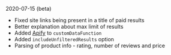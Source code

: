 2020-07-15 (beta)
- Fixed site links being present in a title of paid results
- Better explanation about max limit of results
- Added [Apify](https://sdk.apify.com/docs/api/apify) to `customDataFunction`
- Added `includeUnfilteredResults` option
- Parsing of product info - rating, number of reviews and price

